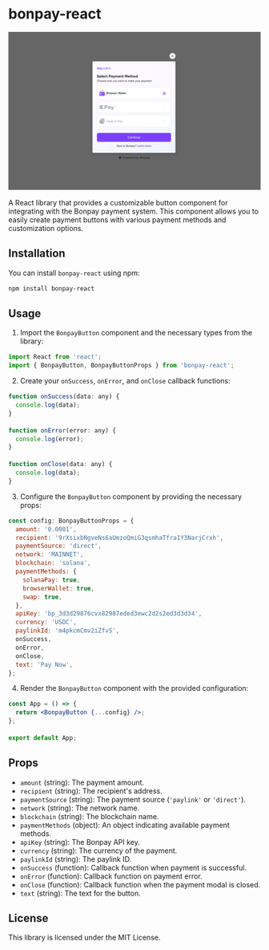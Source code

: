 
# bonpay-react

<img src='./Bonpay.png' alt='Bonpay' />

A React library that provides a customizable button component for integrating with the Bonpay payment system. This component allows you to easily create payment buttons with various payment methods and customization options.

## Installation

You can install `bonpay-react` using npm:

```bash
npm install bonpay-react
```

## Usage

1. Import the `BonpayButton` component and the necessary types from the library:

```jsx
import React from 'react';
import { BonpayButton, BonpayButtonProps } from 'bonpay-react';
```

2. Create your `onSuccess`, `onError`, and `onClose` callback functions:

```jsx
function onSuccess(data: any) {
  console.log(data);
}

function onError(error: any) {
  console.log(error);
}

function onClose(data: any) {
  console.log(data);
}
```

3. Configure the `BonpayButton` component by providing the necessary props:

```jsx
const config: BonpayButtonProps = {
  amount: '0.0001',
  recipient: '9rXsixbNgveNs6aUmzoQmiG3qsmhaTfra1Y3NarjCrxh',
  paymentSource: 'direct',
  network: 'MAINNET',
  blockchain: 'solana',
  paymentMethods: {
    solanaPay: true,
    browserWallet: true,
    swap: true,
  },
  apiKey: 'bp_3d3d29876cvx82987eded3ewc2d2s2ed3d3d34',
  currency: 'USDC',
  paylinkId: 'm4pkcmCmv2iZfvS',
  onSuccess,
  onError,
  onClose,
  text: 'Pay Now',
};
```

4. Render the `BonpayButton` component with the provided configuration:

```jsx
const App = () => {
  return <BonpayButton {...config} />;
};

export default App;
```

## Props

- `amount` (string): The payment amount.
- `recipient` (string): The recipient's address.
- `paymentSource` (string): The payment source (`'paylink'` or `'direct'`).
- `network` (string): The network name.
- `blockchain` (string): The blockchain name.
- `paymentMethods` (object): An object indicating available payment methods.
- `apiKey` (string): The Bonpay API key.
- `currency` (string): The currency of the payment.
- `paylinkId` (string): The paylink ID.
- `onSuccess` (function): Callback function when payment is successful.
- `onError` (function): Callback function on payment error.
- `onClose` (function): Callback function when the payment modal is closed.
- `text` (string): The text for the button.

## License

This library is licensed under the MIT License.
